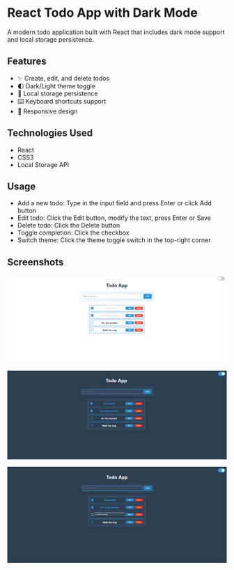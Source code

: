 # React Todo App with Dark Mode

A modern todo application built with React that includes dark mode support and local storage persistence.

## Features

- ✨ Create, edit, and delete todos
- 🌓 Dark/Light theme toggle
- 💾 Local storage persistence
- ⌨️ Keyboard shortcuts support
- 🎯 Responsive design

## Technologies Used

- React
- CSS3
- Local Storage API

## Usage

- Add a new todo: Type in the input field and press Enter or click Add button
- Edit todo: Click the Edit button, modify the text, press Enter or Save
- Delete todo: Click the Delete button
- Toggle completion: Click the checkbox
- Switch theme: Click the theme toggle switch in the top-right corner

## Screenshots

![Light Mode](\public\todo-app-light.png)

![Dark Mode](\public\todo-app-dark.png)

![Edit Mode](\public\todo-app-edit.png)
